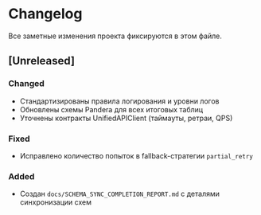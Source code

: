# Changelog
Все заметные изменения проекта фиксируются в этом файле.

## [Unreleased]
### Changed
- Стандартизированы правила логирования и уровни логов
- Обновлены схемы Pandera для всех итоговых таблиц
- Уточнены контракты UnifiedAPIClient (таймауты, ретраи, QPS)

### Fixed
- Исправлено количество попыток в fallback-стратегии `partial_retry`

### Added
- Создан `docs/SCHEMA_SYNC_COMPLETION_REPORT.md` с деталями синхронизации схем
